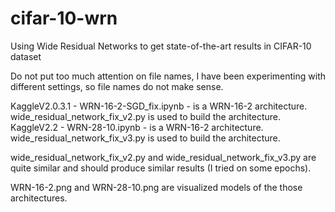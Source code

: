# cifar-10-wrn
Using Wide Residual Networks to get state-of-the-art results in CIFAR-10 dataset

Do not put too much attention on file names, I have been experimenting with different settings, so file names do not make sense.

KaggleV2.0.3.1 - WRN-16-2-SGD_fix.ipynb - is a WRN-16-2 architecture. wide_residual_network_fix_v2.py is used to build the architecture.
KaggleV2.2 - WRN-28-10.ipynb - is a WRN-16-2 architecture. wide_residual_network_fix_v3.py is used to build the architecture.

wide_residual_network_fix_v2.py and wide_residual_network_fix_v3.py are quite similar and should produce similar results (I tried on some epochs).

WRN-16-2.png and WRN-28-10.png are visualized models of the those architectures.
